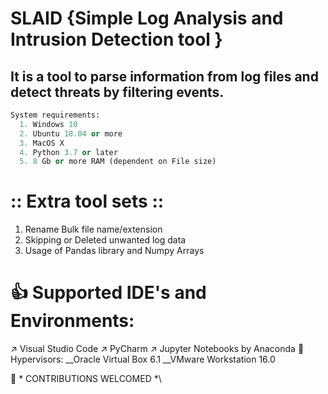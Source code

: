 # SLAID {Simple Log Analysis and Intrusion Detection tool }


## It is a tool to parse information from log files and detect threats by filtering events.


``` Python
System requirements:
  1. Windows 10 
  2. Ubuntu 18.04 or more
  3. MacOS X
  4. Python 3.7 or later
  5. 8 Gb or more RAM (dependent on File size)
  ```

# :: Extra tool sets ::
1. Rename Bulk file name/extension
2. Skipping or Deleted unwanted log data
3. Usage of Pandas library and Numpy Arrays

# 👍 Supported IDE's and Environments:
↗️ Visual Studio Code
↗️ PyCharm
↗️ Jupyter Notebooks by Anaconda
🚥 Hypervisors:
  __Oracle Virtual Box 6.1
  __VMware Workstation 16.0

🔲 \* CONTRIBUTIONS WELCOMED *\
